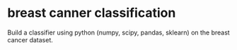 # breast canner classification

Build a classifier using python (numpy, scipy, pandas, sklearn) on the breast cancer dataset.
























